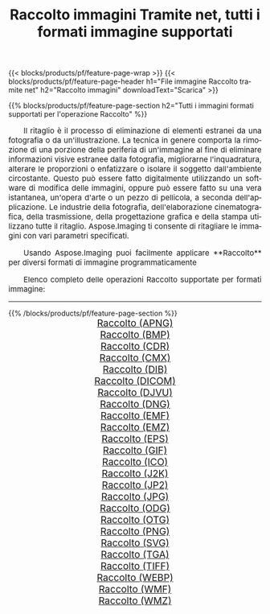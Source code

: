 ﻿---
title: Raccolto immagini Tramite net, tutti i formati immagine supportati 
weight: 3920
url: /it/net/crop 
lang: it
langdirlevel: 2
locales: zh-hans,ja,it,ru,de,es,fr,nl,id,lt,pl,pt,vi,tr,ko,zh-hant,ar,hi,th,sv,cs,uk,he
description: Usando Aspose.Imaging puoi facilmente Raccolto immagini tramite net
---

{{< blocks/products/pf/feature-page-wrap >}}
{{< blocks/products/pf/feature-page-header h1="File immagine Raccolto tramite net" h2="Raccolto immagini" downloadText="Scarica" >}}


{{% blocks/products/pf/feature-page-section  h2="Tutti i immagini formati supportati per l'operazione Raccolto" %}}
<p align="justify" style="text-indent:2em;font-size:15px;">
Il ritaglio è il processo di eliminazione di elementi estranei da una fotografia o da un'illustrazione. La tecnica in genere comporta la rimozione di una porzione della periferia di un'immagine al fine di eliminare informazioni visive estranee dalla fotografia, migliorarne l'inquadratura, alterare le proporzioni o enfatizzare o isolare il soggetto dall'ambiente circostante. Questo può essere fatto digitalmente utilizzando un software di modifica delle immagini, oppure può essere fatto su una vera istantanea, un'opera d'arte o un pezzo di pellicola, a seconda dell'applicazione. Le industrie della fotografia, dell'elaborazione cinematografica, della trasmissione, della progettazione grafica e della stampa utilizzano tutte il ritaglio. Aspose.Imaging ti consente di ritagliare le immagini con vari parametri specificati.
</p>
<p align="justify" style="text-indent:2em;font-size:15px;">
Usando Aspose.Imaging puoi facilmente applicare **Raccolto** per diversi formati di immagine programmaticamente
</p>
<p align="justify" style="text-indent:2em;font-size:15px;">
Elenco completo delle operazioni Raccolto supportate per formati immagine:
</p>
<hr/>
{{% /blocks/products/pf/feature-page-section %}}
<div class="container-fluid productfamilypage bg-gray">
    <div class="convertypes bg-gray agp-content section">
        <div class="container">
		<div class="row other-converters" style="gap: 10px;font-size: 19px;text-align:center;">
		    <div class='col-md-2 other-converter remove-lp remove-rp'><a href="/imaging/it/net/crop/apng" style="padding:15px;">Raccolto (APNG)</a></div><div class='col-md-2 other-converter remove-lp remove-rp'><a href="/imaging/it/net/crop/bmp" style="padding:15px;">Raccolto (BMP)</a></div><div class='col-md-2 other-converter remove-lp remove-rp'><a href="/imaging/it/net/crop/cdr" style="padding:15px;">Raccolto (CDR)</a></div><div class='col-md-2 other-converter remove-lp remove-rp'><a href="/imaging/it/net/crop/cmx" style="padding:15px;">Raccolto (CMX)</a></div><div class='col-md-2 other-converter remove-lp remove-rp'><a href="/imaging/it/net/crop/dib" style="padding:15px;">Raccolto (DIB)</a></div><div class='col-md-2 other-converter remove-lp remove-rp'><a href="/imaging/it/net/crop/dicom" style="padding:15px;">Raccolto (DICOM)</a></div><div class='col-md-2 other-converter remove-lp remove-rp'><a href="/imaging/it/net/crop/djvu" style="padding:15px;">Raccolto (DJVU)</a></div><div class='col-md-2 other-converter remove-lp remove-rp'><a href="/imaging/it/net/crop/dng" style="padding:15px;">Raccolto (DNG)</a></div><div class='col-md-2 other-converter remove-lp remove-rp'><a href="/imaging/it/net/crop/emf" style="padding:15px;">Raccolto (EMF)</a></div><div class='col-md-2 other-converter remove-lp remove-rp'><a href="/imaging/it/net/crop/emz" style="padding:15px;">Raccolto (EMZ)</a></div><div class='col-md-2 other-converter remove-lp remove-rp'><a href="/imaging/it/net/crop/eps" style="padding:15px;">Raccolto (EPS)</a></div><div class='col-md-2 other-converter remove-lp remove-rp'><a href="/imaging/it/net/crop/gif" style="padding:15px;">Raccolto (GIF)</a></div><div class='col-md-2 other-converter remove-lp remove-rp'><a href="/imaging/it/net/crop/ico" style="padding:15px;">Raccolto (ICO)</a></div><div class='col-md-2 other-converter remove-lp remove-rp'><a href="/imaging/it/net/crop/j2k" style="padding:15px;">Raccolto (J2K)</a></div><div class='col-md-2 other-converter remove-lp remove-rp'><a href="/imaging/it/net/crop/jp2" style="padding:15px;">Raccolto (JP2)</a></div><div class='col-md-2 other-converter remove-lp remove-rp'><a href="/imaging/it/net/crop/jpg" style="padding:15px;">Raccolto (JPG)</a></div><div class='col-md-2 other-converter remove-lp remove-rp'><a href="/imaging/it/net/crop/odg" style="padding:15px;">Raccolto (ODG)</a></div><div class='col-md-2 other-converter remove-lp remove-rp'><a href="/imaging/it/net/crop/otg" style="padding:15px;">Raccolto (OTG)</a></div><div class='col-md-2 other-converter remove-lp remove-rp'><a href="/imaging/it/net/crop/png" style="padding:15px;">Raccolto (PNG)</a></div><div class='col-md-2 other-converter remove-lp remove-rp'><a href="/imaging/it/net/crop/svg" style="padding:15px;">Raccolto (SVG)</a></div><div class='col-md-2 other-converter remove-lp remove-rp'><a href="/imaging/it/net/crop/tga" style="padding:15px;">Raccolto (TGA)</a></div><div class='col-md-2 other-converter remove-lp remove-rp'><a href="/imaging/it/net/crop/tiff" style="padding:15px;">Raccolto (TIFF)</a></div><div class='col-md-2 other-converter remove-lp remove-rp'><a href="/imaging/it/net/crop/webp" style="padding:15px;">Raccolto (WEBP)</a></div><div class='col-md-2 other-converter remove-lp remove-rp'><a href="/imaging/it/net/crop/wmf" style="padding:15px;">Raccolto (WMF)</a></div><div class='col-md-2 other-converter remove-lp remove-rp'><a href="/imaging/it/net/crop/wmz" style="padding:15px;">Raccolto (WMZ)</a></div>
                </div>
        </div>
    </div>
</div>
<br/>
